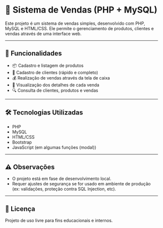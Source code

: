 # 🛒 Sistema de Vendas (PHP + MySQL)

Este projeto é um sistema de vendas simples, desenvolvido com PHP, MySQL e HTML/CSS.
Ele permite o gerenciamento de produtos, clientes e vendas através de uma interface web.

---

## 🚀 Funcionalidades

- 📦 Cadastro e listagem de produtos
- 👤 Cadastro de clientes (rápido e completo)
- 💰 Realização de vendas através da tela de caixa
- 🧾 Visualização dos detalhes de cada venda
- 🔍 Consulta de clientes, produtos e vendas

---

## 🛠️ Tecnologias Utilizadas

- PHP
- MySQL
- HTML/CSS
- Bootstrap
- JavaScript (em algumas funções (modal))

---

## ⚠️ Observações

- O projeto está em fase de desenvolvimento local.
- Requer ajustes de segurança se for usado em ambiente de produção (ex: validações, proteção contra SQL Injection, etc).

---

## 📄 Licença

Projeto de uso livre para fins educacionais e internos.
